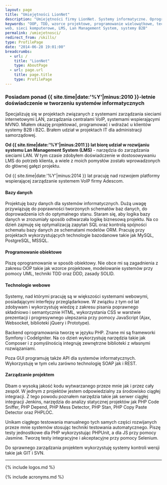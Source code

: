 ```yaml
---
layout: page
title: "Umiejętności LionNet"
description: "Umiejętności firmy LionNet. Systemy informatyczne. Oprogramowanie dla ISP. Rozwój LMS."
keywords: "OOP, TDD, wzorce projektowe, programowanie wielowątkowe, technologie 
web, sieci komputerowe, LMS, Lan Management System, systemy B2B"
permalink: /umiejetnosci/
redirect_from: /skills/
type: ProfilePage
date: "2014-06-28 19:01:00"
breadcrumbs:
  - url: /
    title: "LionNet"
    type: AboutPage
  - url: page.url
    title: page.title
    type: ProfilePage
---
```


### Posiadam ponad {{ site.time|date:'%Y'|minus:2010 }}-letnie doświadczenie w tworzeniu systemów informatycznych

Specjalizuję się w projektach związanych z systemami zarządzania sieciami 
internetowymi LAN, zarządzania centralami VoIP, systemami wspierającymi MVNO.
Miałem okazję projektować, programować i wdrażać u  klientów systemy B2B i B2C. 
Brałem udział w projektach IT dla administracji samorządowej.

**Od {{ site.time|date:'%Y'|minus:2011 }} lat biorę udział w rozwijaniu systemu 
Lan Management System (LMS)** - narzędzia 
do zarządzania sieciami LAN. W tym czasie zdobyłem doświadczenie w dostosowywaniu 
LMS do potrzeb klienta, a wiele z moich pomysłów zostało wprowadzonych do 
głównej gałęzi projektu.

Od {{ site.time|date:'%Y'|minus:2014 }} lat pracuję nad rozwojem platformy 
wspierającej zarządzanie systemem VoIP firmy Adescom.

#### Bazy danych

Projektuję bazy danych dla systemów informatycznych. Dużą uwagę przywiązuję
do poprawności tworzonych schematów baz danych, do doprowadzenia ich do 
optymalnego stanu. Staram się, aby logika bazy danych w zrozumiały sposób
odtwarzała logikę biznesową projektu. Na co dzień zajmuję się optymalizacją zapytań
SQL oraz kontrolą spójności schematu bazy danych ze schematami modelów ORM.
Pracuję przy projektach wykorzystujących technologie bazodanowe takie jak MySQL,
PostgreSQL, MSSQL.

#### Programowanie obiektowe

Piszę oprogramowanie w sposób obiektowy. Nie obce mi są zagadnienia z zakresu OOP
takie jak wzorce projektowe, modelowanie systemów przy pomocy UML, techniki TDD
oraz DDD, zasady SOLID.


#### Technologie webowe

Systemy, nad którymi pracuję są w większości systemami webowymi, posiadającymi 
interfejsy przeglądarkowe. W związku z tym od lat zdobywam i wykorzystuję wiedzę
z zakresu pisania poprawnego składniowo i semantycznie HTML, wykorzystania CSS
w warstwie prezentacji i progresywnego ulepszania przy pomocy JavaScript (Ajax,
Websocket, biblioteki jQuery i Prototype).

Backend oprogramowania tworzę w języku PHP. Znane mi są frameworki Symfony i 
CodeIgniter. Na co dzień wykorzystuję narzędzia takie jak Composer i z pomyślnością 
integruję zewnętrzne biblioteki z własnymi rozwiązaniami.

Poza GUI programuję także API dla systemów informatycznych. Wykorzystuję w tym
celu zarówno technologię SOAP jak i REST.

#### Zarządzanie projektem

Dbam o wysoką jakość kodu wytwarzanego przeze mnie jak i przez cały zespół.
W jednym z projektów jestem odpowiedzialny za środowisko ciągłej integracji.
Z tego powodu poznałem narzędzia takie jak serwer ciągłej integracji Jenkins, 
narzędzia do analizy statycznej projektów jak PHP Code Sniffer, PHP Depend, PHP
Mess Detector, PHP Stan, PHP Copy Paste Detector oraz PHPLOC.

Unikam ciągłego testowania manualnego tych samych części rozwijanych przeze mnie
systemów stosując techniki testowania automatycznego. Piszę testy jednostkowe dla
PHP wykorzystując PHPUnit, a dla JS przy pomocy Jasmine. Tworzę testy integracyjne
i akceptacyjne przy pomocy Selenium.

Do sprawnego zarządzania projektem wykorzystuję systemy kontroli wersji takie jak
GIT i SVN.

* * *

{% include logos.md %}

{% include acronyms.md %}

